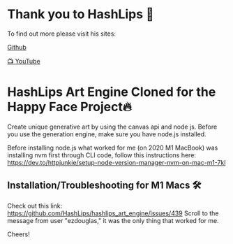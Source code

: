 # Thank you to HashLips 👄

To find out more please visit his sites:

[Github](https://github.com/HashLips)

[📺 YouTube](https://www.youtube.com/channel/UC1LV4_VQGBJHTJjEWUmy8nA)

# HashLips Art Engine Cloned for the Happy Face Project🔥

Create unique generative art by using the canvas api and node js. Before you use the generation engine, make sure you have node.js installed.

Before installing node.js what worked for me (on 2020 M1 MacBook) was installing nvm first through CLI code, follow this instructions here:
https://dev.to/httpjunkie/setup-node-version-manager-nvm-on-mac-m1-7kl

## Installation/Troubleshooting for M1 Macs 🛠️

Check out this link: https://github.com/HashLips/hashlips_art_engine/issues/439
Scroll to the message from user "ezdouglas," it was the only thing that worked for me.  

Cheers!

